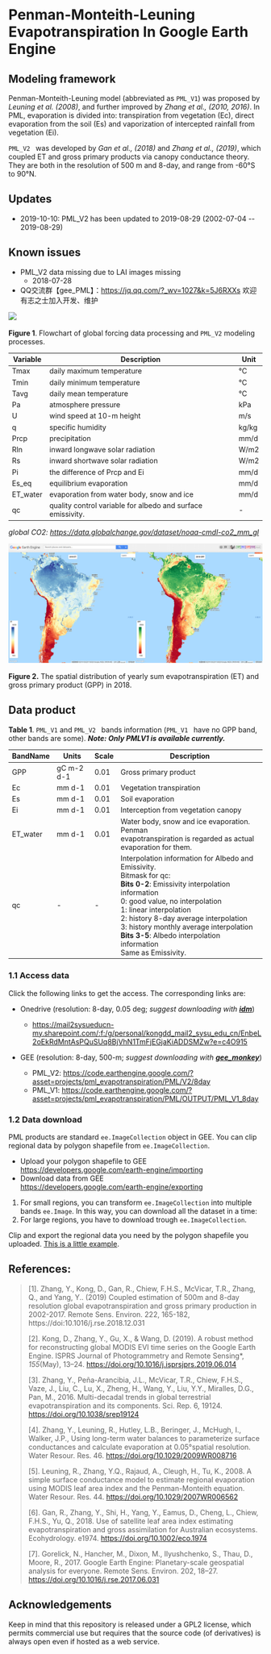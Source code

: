 # Penman-Monteith-Leuning Evapotranspiration In Google Earth Engine

## Modeling framework

Penman-Monteith-Leuning model (abbreviated as `PML_V1`) was proposed by  *Leuning* *et al. (2008)*, and further improved by *Zhang et al., (2010, 2016)*. In PML, evaporation is divided into: transpiration from vegetation (Ec), direct evaporation from the soil (Es) and vaporization of intercepted rainfall from 
vegetation (Ei).

`PML_V2 ` was developed by *Gan et al., (2018)* and *Zhang et al., (2019)*, which coupled ET and gross primary products via canopy conductance theory. They are both in the resolution of 500 m and 8-day, and range from -60°S to 90°N.

## Updates

* 2019-10-10: PML_V2 has been updated to 2019-08-29 (2002-07-04 -- 2019-08-29)

## Known issues

*   PML_V2 data missing due to LAI images missing
    -   2018-07-28
*   QQ交流群【gee_PML】：https://jq.qq.com/?_wv=1027&k=5J6RXXs 欢迎有志之士加入开发、维护


![](doc/Figure1_flowchart_of_PML_V2.svg)

**Figure 1**. Flowchart of global forcing data processing and `PML_V2` modeling processes. 

| Variable | Description                                                 | Unit  |
| -------- | ----------------------------------------------------------- | ----- |
| Tmax     | daily maximum temperature                                   | °C    |
| Tmin     | daily minimum temperature                                   | °C    |
| Tavg     | daily mean temperature                                      | °C    |
| Pa       | atmosphere pressure                                         | kPa   |
| U        | wind speed at 10-m height                                   | m/s   |
| q        | specific humidity                                           | kg/kg |
| Prcp     | precipitation                                               | mm/d  |
| Rln      | inward longwave solar radiation                             | W/m2  |
| Rs       | inward shortwave solar radiation                            | W/m2  |
| Pi       | the difference of Prcp and Ei                               | mm/d  |
| Es_eq    | equilibrium evaporation                                     | mm/d  |
| ET_water | evaporation from water body, snow and ice                   | mm/d  |
| qc       | quality control variable for albedo and surface emissivity. | -     |

*global CO2: https://data.globalchange.gov/dataset/noaa-cmdl-co2_mm_gl*

![](doc/PML_V2_2018.png)

**Figure 2.** The spatial distribution of yearly sum evapotranspiration (ET) and gross primary product (GPP) in 2018. 

## Data product

**Table 1**. `PML_V1` and `PML_V2 ` bands information (`PML_V1 ` have no GPP band, other
bands are some).
__*Note: Only PMLV1 is available currently.*__

| BandName | Units     | Scale    | Description|
| -------- | --------  | -------- | -------- |
|GPP       | gC m-2 d-1|  0.01  | Gross primary product|
|Ec | mm d-1 | 0.01 | Vegetation transpiration |
|Es | mm d-1 | 0.01 | Soil evaporation |
|Ei | mm d-1 | 0.01 | Interception from vegetation canopy |
|ET_water | mm d-1 | 0.01 | Water body, snow and ice evaporation. Penman <br>evapotranspiration is regarded as actual evaporation for them. |
|qc | - | - | Interpolation information for Albedo and Emissivity. <br>Bitmask for qc:<br>**Bits 0-2**: Emissivity interpolation information<br> 0: good value, no interpolation<br> 1: linear interpolation <br> 2: history 8-day average interpolation <br> 3: history monthly average interpolation<br>**Bits 3-5**: Albedo interpolation information <br> Same as Emissivity. |

### 1.1 **Access data**

Click the following links to get the access. The corresponding links are:

- Onedrive (resolution: 8-day, 0.05 deg; _suggest downloading with **[idm](http://www.internetdownloadmanager.com/)**_)
    * https://mail2sysueducn-my.sharepoint.com/:f:/g/personal/kongdd_mail2_sysu_edu_cn/EnbeL2oEkRdMntAsPQuSUq8BjVhN1TmFjEGjaKiADDSMZw?e=c4O915

- GEE (resolution: 8-day, 500-m; _suggest downloading with **[gee_monkey](https://github.com/kongdd/gee_monkey)**_)
    * PML_V2: https://code.earthengine.google.com/?asset=projects/pml_evapotranspiration/PML/V2/8day
    * PML_V1: https://code.earthengine.google.com/?asset=projects/pml_evapotranspiration/PML/OUTPUT/PML_V1_8day
    

### 1.2 Data download
PML products are standard `ee.ImageCollection` object in GEE.
You can clip regional data by polygon shapefile from `ee.ImageCollection`.

- Upload your polygon shapefile to GEE 
    https://developers.google.com/earth-engine/importing
- Download data from GEE   
    https://developers.google.com/earth-engine/exporting

1. For small regions, you can transform `ee.ImageCollection` into multiple bands `ee.Image`. In this way, you can download all the dataset in a time:
2. For large regions, you have to download trough `ee.ImageCollection`.

Clip and export the regional data you need by the polygon shapefile you uploaded. [This is a little example](https://code.earthengine.google.com/10ea4750eaae29097b118022fbf60a57).

## **References:**

> [1].  Zhang, Y., Kong, D., Gan, R., Chiew, F.H.S., McVicar, T.R., Zhang, Q., and Yang, Y.. (2019) Coupled estimation of 500m and 8-day resolution global evapotranspiration and gross primary production in 2002-2017. Remote Sens. Environ. 222, 165-182, https://doi:10.1016/j.rse.2018.12.031 
> 
> [2]. Kong, D., Zhang, Y., Gu, X., & Wang, D. (2019). A robust method for reconstructing global MODIS EVI time series on the Google Earth Engine. ISPRS Journal of Photogrammetry and Remote Sensing*, *155*(May), 13–24. https://doi.org/10.1016/j.isprsjprs.2019.06.014
> 
>[3]. Zhang, Y., Peña-Arancibia, J.L., McVicar, T.R., Chiew, F.H.S., Vaze, J., Liu, C., Lu, X., Zheng, H., Wang, Y., Liu, Y.Y., Miralles, D.G., Pan, M., 2016. Multi-decadal trends in global terrestrial evapotranspiration and its components. Sci. Rep. 6, 19124. https://doi.org/10.1038/srep19124 
> 
> [4]. Zhang, Y., Leuning, R., Hutley, L.B., Beringer, J., McHugh, I., Walker, J.P., Using long-term water balances to parameterize surface conductances and calculate evaporation at 0.05°spatial resolution. Water Resour. Res. 46. https://doi.org/10.1029/2009WR008716  
> 
> [5]. Leuning, R., Zhang, Y.Q., Rajaud, A., Cleugh, H., Tu, K., 2008. A simple surface conductance model to estimate regional evaporation using MODIS leaf area index and the Penman-Monteith equation. Water Resour. Res. 44. https://doi.org/10.1029/2007WR006562
>
> [6]. Gan, R., Zhang, Y., Shi, H., Yang, Y., Eamus, D., Cheng, L., Chiew, F.H.S., Yu, Q., 2018. Use of satellite leaf area index estimating evapotranspiration and gross assimilation for Australian ecosystems.
> Ecohydrology. e1974. https://doi.org/10.1002/eco.1974
> 
> [7]. Gorelick, N., Hancher, M., Dixon, M., Ilyushchenko, S., Thau, D., Moore, R., 2017. Google Earth Engine: Planetary-scale geospatial analysis for everyone. Remote Sens. Environ. 202, 18–27.
>https://doi.org/10.1016/j.rse.2017.06.031

## Acknowledgements

Keep in mind that this repository is released under a GPL2 license, which permits commercial use but requires that the source code (of derivatives) is always open even if hosted as a web service.
